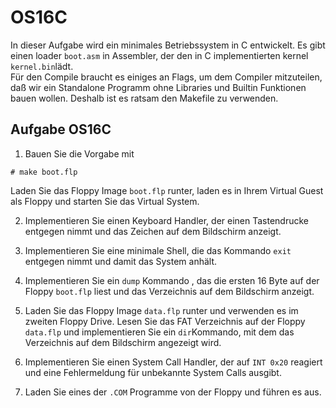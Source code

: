 # OS16C

In dieser Aufgabe wird ein minimales Betriebssystem in C entwickelt. Es gibt einen loader `boot.asm` in Assembler, der den in C implementierten 
kernel `kernel.bin`lädt. \
Für den Compile braucht es einiges an Flags, um dem Compiler mitzuteilen, daß wir ein Standalone Programm ohne Libraries und Builtin Funktionen 
bauen wollen. Deshalb ist es ratsam den Makefile zu verwenden.

## Aufgabe OS16C

1. Bauen Sie die Vorgabe mit
```
# make boot.flp
```
Laden Sie das Floppy Image `boot.flp` runter, laden es in Ihrem Virtual Guest als Floppy und starten Sie das Virtual System.

2. Implementieren Sie einen Keyboard Handler, der einen Tastendrucke entgegen nimmt und das Zeichen auf dem Bildschirm anzeigt.

3. Implementieren Sie eine minimale Shell, die das Kommando `exit` entgegen nimmt und damit das System anhält.

4. Implementieren Sie ein `dump` Kommando , das die ersten 16 Byte auf der Floppy `boot.flp` liest und das Verzeichnis auf dem Bildschirm anzeigt.

5. Laden Sie das Floppy Image `data.flp` runter und verwenden es im zweiten Floppy Drive.
Lesen Sie das FAT Verzeichnis auf der Floppy `data.flp` und implementieren Sie ein `dir`Kommando, mit dem das Verzeichnis auf dem Bildschirm 
angezeigt wird.

6. Implementieren Sie einen System Call Handler, der auf `INT 0x20` reagiert und eine Fehlermeldung für unbekannte System Calls ausgibt.

7. Laden Sie eines der `.COM` Programme von der Floppy und führen es aus. 